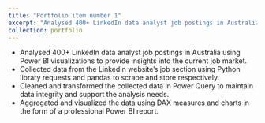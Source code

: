 ```yaml
---
title: "Portfolio item number 1"
excerpt: "Analysed 400+ LinkedIn data analyst job postings in Australia using Power BI visualizations to provide insights into the current job market.<br/><img src='/images/LinkedIn-image-tile.png'>"
collection: portfolio
---
```


- Analysed 400+ LinkedIn data analyst job postings in Australia using Power BI visualizations to provide insights into the current job market.
- Collected data from the LinkedIn website’s job section using Python library requests and pandas to scrape and store respectively.
- Cleaned and transformed the collected data in Power Query to maintain data integrity and support the analysis needs.
- Aggregated and visualized the data using DAX measures and charts in the form of a professional Power BI report.
